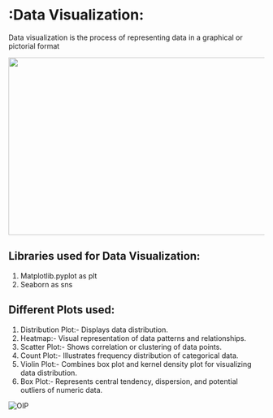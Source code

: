 # **:Data Visualization:**
Data visualization is the process of representing data in a graphical or pictorial format

<div id="header" align="center">
    <img src="https://github.com/yasmeenustad/Housing_Habitability-Prediction-ML-Project/assets/112754746/39cb359c-de2e-4c73-8436-058e6970f578"  height="350" width="800"/>
</div>

## Libraries used for Data Visualization:
1. Matplotlib.pyplot as plt
2. Seaborn as sns

## Different Plots used:
1. Distribution Plot:- Displays data distribution.
2. Heatmap:- Visual representation of data patterns and relationships.
3. Scatter Plot:- Shows correlation or clustering of data points.
4. Count Plot:- Illustrates frequency distribution of categorical data.
5. Violin Plot:- Combines box plot and kernel density plot for visualizing data distribution.
6. Box Plot:- Represents central tendency, dispersion, and potential outliers of numeric data.

![OIP](https://github.com/yasmeenustad/Data-Visualization/assets/112754746/1c99b0f3-42e1-4a8b-9d8f-b674beed5c8e)
